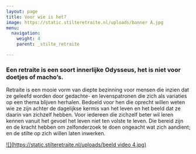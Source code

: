 ```yaml
---
layout: page
title: Voor wie is het?
image: https://static.stilteretraite.nl/uploads/banner A.jpg
menu:
  navigation:
    weight: 4
    parent: _stilte_retraite

---
```

### Een retraite is een soort innerlijke Odysseus, het is niet voor doetjes of macho’s.

Retraite is een mooie vorm van diepte bezinning voor mensen die inzien dat ze geleefd worden door gedachte- en levenspatronen die zich als variaties op een thema blijven herhalen. Bedoeld voor hen die oprecht willen weten wie ze zijn achter de dagelijkse kermis van het leven en het beeld dat ze daarin van zichzelf hebben. Voor iedereen die zichzelf beter wil leren kennen vanuit het gevoel het leven niet ten volste te leven. Die bereid zijn en de kracht hebben om zelfonderzoek te doen ongeacht wat zich aandient; en de stilte op zich willen laten inwerken.  
  
[![](https://static.stilteretraite.nl/uploads/beeld video 4.jpg)](https://youtu.be/q_YH-evEu5w "voor wie is het")